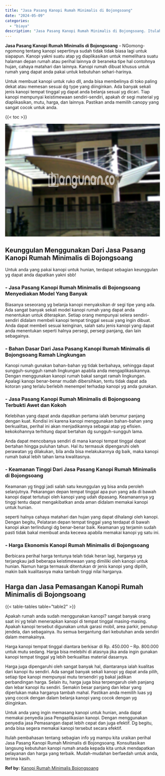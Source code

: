 ```yaml
---
title: "Jasa Pasang Kanopi Rumah Minimalis di Bojongsoang"
date: "2024-05-09"
categories: 
  - "biaya"
description: "Jasa Pasang Kanopi Rumah Minimalis di Bojongsoang. Itulah pembahasan tentang sebagian info yg mampu kita uraikan perihal Jasa Pasang Kanopi Rumah Minimalis d..."
---
```


**Jasa Pasang Kanopi Rumah Minimalis di Bojongsoang** – NGomong-ngomong tentang kanopi sepertinya sudah tidak tidak biasa lagi untuk siapapun. Kanopi yakni suatu atap yg diaplikasikan untuk memelihara suatu halaman depan rumah atau perihal lainnya dr beraneka tipe hal contohnya hujan, cahaya matahari dan lainnya. Kanopi rumah dibuat khusus untuk rumah yang dapat anda pakai untuk kebutuhan sehari-harinya.

Untuk membuat kanopi untuk ruko dll, anda bisa membelinya di toko paling dekat atau memesan sesuai dg type yang diinginkan. Ada banyak sekali jenis kanopi tempat tinggal yg dapat anda belanja sesuai yg dicari. Tiap kanopi mempunyai keistimewaan sendiri-sendiri, apakah dr segi material yg diaplikasikan, mutu, harga, dan lainnya. Pastikan anda memilih canopy yang sangat cocok untuk anda.

{{< toc >}}

![Jasa Pasang Kanopi Rumah Minimalis di Bojongsoang](/images/harga-kanopi-minimalis-03.png)

## Keunggulan Menggunakan Dari Jasa Pasang Kanopi Rumah Minimalis di Bojongsoang

Untuk anda yang pakai kanopi untuk hunian, terdapat sebagian keunggulan yg dapat anda dapatkan yakni sbb!

### \- Jasa Pasang Kanopi Rumah Minimalis di Bojongsoang Menyediakan Model Yang Banyak

Biasanya seseorang yg belanja kanopi menyaksikan dr segi tipe yang ada. Ada sangat banyak sekali model kanopi rumah yang dapat anda menentukan untuk diterapkan. Setiap orang mempunyai selera sendiri-sendiri didalam membeli kanopi tempat tinggal sesuai yang ingin dibuat. Anda dapat membeli sesuai keinginan, salah satu jenis kanopi yang dapat anda menentukan seperti halnya persegi, persegi panjang, dan lain sebagainya.

### \- Bahan Dasar Dari Jasa Pasang Kanopi Rumah Minimalis di Bojongsoang Ramah Lingkungan

Kanopi rumah gunakan bahan-bahan yg tidak berbahaya, sehingga dapat sungguh-sungguh ramah lingkungan apabila anda mengaplikasikannya. Dengan menggunakan kanopi rumah bakal sangat ramah lingkungan. Apalagi kanopi benar-benar mudah dibersihkan, tentu tidak dapat ada kotoran yang terlalu berlebih menempel terhadap kanopi yg anda gunakan.

### \- Jasa Pasang Kanopi Rumah Minimalis di Bojongsoang Terbukti Awet dan Kokoh

Kelebihan yang dapat anda dapatkan pertama ialah berumur panjang dengan kuat. Kondisi ini karena kanopi menggunakan bahan-bahan yang berkualitas, perihal ini akan menjadikannya sebagai atap yg efisien. kekokohannya terhitung dapat bertahan dg sungguh-sungguh lama.

Anda dapat mencobanya sendiri di mana kanopi tempat tinggal dapat bertahan hingga puluhan tahun. Hal itu termasuk dipengaruhi oleh perawatan yg dilakukan, bila anda bisa melakukannya dg baik, maka kanopi rumah bakal lebih tahan lama kwalitasnya.

### \- Keamanan Tinggi Dari Jasa Pasang Kanopi Rumah Minimalis di Bojongsoang

Keamanan yg tinggi jadi salah satu keunggulan yg bisa anda peroleh selanjutnya. Pekarangan depan tempat tinggal apa pun yang ada di bawah kanopi dapat tertutupi oleh kanopi yang udah dipasang. Keamanannya yg tinggi tentu dapat mengakibatkan anda aman didalam memakai kanopi untuk hunian.

seperti halnya cahaya matahari dan hujan yang dapat dihalangi oleh kanopi. Dengan begitu, Pelataran depan tempat tinggal yang terdapat di bawah kanopi akan terlindungi dg benar-benar baik. Keamanan yg terjamin sudah pasti tidak bakal membuat anda kecewa apabila memakai kanopi yg satu ini.

### \- Harga Ekonomis Kanopi Rumah Minimalis di Bojongsoang

Berbicara perihal harga tentunya telah tidak heran lagi, harganya yg terjangkau jadi beberapa keistimewaan yang dimiliki oleh kanopi untuk hunian. Namun harga termasuk ditentukan dr jenis kanopi yang dipilih, makin baik kualitasnya maka tambah tinggi nilai harganya.

## Harga dan Jasa Pemasangan Kanopi Rumah Minimalis di Bojongsoang

{{< table-tables table="table2" >}}

Apakah rumah anda sudah menggunakan kanopi? sangat banyak orang saat ini yg telah menerapkan kanopi di tempat tinggal masing-masing. Apakah kanopi tersebut digunakan untuk garasi mobil, area parkir, penutup jendela, dan sebagainya. Itu semua bergantung dari kebutuhan anda sendiri dalam memakainya.

Harga kanopi tempat tinggal diantara berkisar di Rp. 450.000 – Rp. 800.000 untuk mutu sedang. Harga bisa melebihi di atasnya jika anda ingin gunakan kanopi tempat tinggal yg lebih berkualitas material dasarnya.

Harga juga dipengaruhi oleh sangat banyak hal, diantaranya ialah kualitas dari kanopi itu sendiri. Ada sangat banyak sekali kanopi yg dapat anda pilih, setiap tipe kanopi mempunyai mutu tersendiri yg bakal jadikan perbandingan harga. Selain itu, harga juga bisa terpengaruh oleh panjang dan lebar kanopi itu sendiri. Semakin besar panjang dan lebar yang diperlukan maka harganya tambah mahal. Pastikan anda memilih luas yg yang cocok dengan dalam belanja kanopi yang cocok dengan yg diinginkan.

Untuk anda yang ingin memasang kanopi untuk hunian, anda dapat memakai penyedia jasa Pengaplikasian kanopi. Dengan menggunakan penyedia jasa Pemasangan dapat lebih cepat dan juga efektif. Dg begitu, anda bisa segera memakai kanopi tersebut secara efektif.

Itulah pembahasan tentang sebagian info yg mampu kita uraikan perihal Jasa Pasang Kanopi Rumah Minimalis di Bojongsoang. Konsultasikan langsung kebutuhan kanopi rumah anada kepada kita untuk mendapatkan pelayanan dan harga yang terbaik. Mudah-mudahan berfaedah untuk anda, terima kasih.

**Ref by:**  [Kanopi Rumah Minimalis Bojongsoang](https://id.wikipedia.org/wiki/Kanopi)
